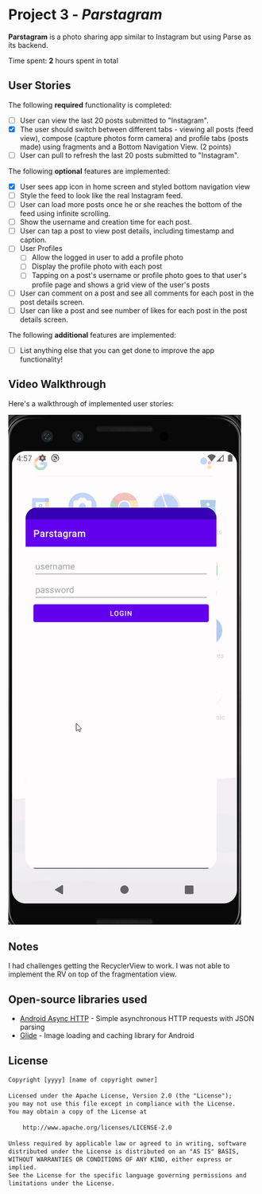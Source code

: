 # Project 3 - *Parstagram*

**Parstagram** is a photo sharing app similar to Instagram but using Parse as its backend.

Time spent: **2** hours spent in total

## User Stories

The following **required** functionality is completed:

- [ ] User can view the last 20 posts submitted to "Instagram".
- [x] The user should switch between different tabs - viewing all posts (feed view), compose (capture photos form camera) and profile tabs (posts made) using fragments and a Bottom Navigation View. (2 points)
- [ ] User can pull to refresh the last 20 posts submitted to "Instagram".

The following **optional** features are implemented:

- [x] User sees app icon in home screen and styled bottom navigation view
- [ ] Style the feed to look like the real Instagram feed.
- [ ] User can load more posts once he or she reaches the bottom of the feed using infinite scrolling.
- [ ] Show the username and creation time for each post.
- [ ] User can tap a post to view post details, including timestamp and caption.
- [ ] User Profiles
  - [ ] Allow the logged in user to add a profile photo
  - [ ] Display the profile photo with each post
  - [ ] Tapping on a post's username or profile photo goes to that user's profile page and shows a grid view of the user's posts
- [ ] User can comment on a post and see all comments for each post in the post details screen.
- [ ] User can like a post and see number of likes for each post in the post details screen.

The following **additional** features are implemented:

- [ ] List anything else that you can get done to improve the app functionality!

## Video Walkthrough

Here's a walkthrough of implemented user stories:

![](.README_images/parstagram_2.gif)

## Notes

I had challenges getting the RecyclerView to work. I was not able to implement the RV on top of the fragmentation view.

## Open-source libraries used

- [Android Async HTTP](https://github.com/codepath/CPAsyncHttpClient) - Simple asynchronous HTTP requests with JSON parsing
- [Glide](https://github.com/bumptech/glide) - Image loading and caching library for Android

## License

    Copyright [yyyy] [name of copyright owner]

    Licensed under the Apache License, Version 2.0 (the "License");
    you may not use this file except in compliance with the License.
    You may obtain a copy of the License at

        http://www.apache.org/licenses/LICENSE-2.0

    Unless required by applicable law or agreed to in writing, software
    distributed under the License is distributed on an "AS IS" BASIS,
    WITHOUT WARRANTIES OR CONDITIONS OF ANY KIND, either express or implied.
    See the License for the specific language governing permissions and
    limitations under the License.
